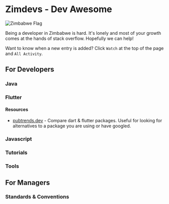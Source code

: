 # Zimdevs - Dev Awesome

![Zimbabwe Flag](https://cdn.britannica.com/33/4233-004-30998E1D/Flag-Zimbabwe.jpg)

Being a developer in Zimbabwe is hard. It's lonely and most of your growth comes at the hands of stack overflow. Hopefully we can help!

Want to know when a new entry is added? Click `Watch` at the top of the page and `All Activity`.

## For Developers

### Java

### Flutter

#### Resources

- [pubtrends.dev](https://pubtrends.dev/) - Compare dart & flutter packages. Useful for looking for alternatives to a package you are using or have googled.

### Javascript

### Tutorials

### Tools

## For Managers

### Standards & Conventions
